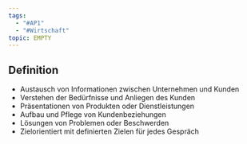```yaml
---
tags:
  - "#AP1"
  - "#Wirtschaft"
topic: EMPTY
---
```

## Definition 
+ Austausch von Informationen zwischen Unternehmen und Kunden
+ Verstehen der Bedürfnisse und Anliegen des Kunden
+ Präsentationen von Produkten oder Dienstleistungen
+ Aufbau und Pflege von Kundenbeziehungen
+ Lösungen von Problemen oder Beschwerden
+ Zielorientiert mit definierten Zielen für jedes Gespräch